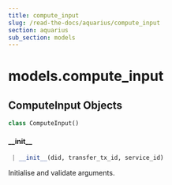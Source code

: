 ```yaml
---
title: compute_input
slug: /read-the-docs/aquarius/compute_input
section: aquarius
sub_section: models
---
```

<a name="models.compute_input"></a>
# models.compute\_input

<a name="models.compute_input.ComputeInput"></a>
## ComputeInput Objects

```python
class ComputeInput()
```

<a name="models.compute_input.ComputeInput.__init__"></a>
#### \_\_init\_\_

```python
 | __init__(did, transfer_tx_id, service_id)
```

Initialise and validate arguments.

